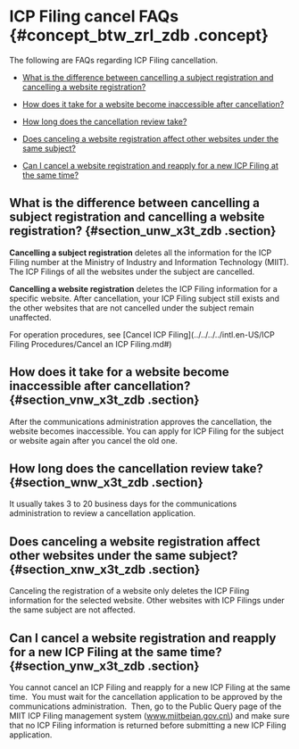 # ICP Filing cancel FAQs {#concept_btw_zrl_zdb .concept}

The following are FAQs regarding ICP Filing cancellation.

-   [What is the difference between cancelling a subject registration and cancelling a website registration?](#section_unw_x3t_zdb)

-   [How does it take for a website become inaccessible after cancellation?](#section_vnw_x3t_zdb)

-   [How long does the cancellation review take?](#section_wnw_x3t_zdb)

-   [Does canceling a website registration affect other websites under the same subject?](#section_xnw_x3t_zdb)

-   [Can I cancel a website registration and reapply for a new ICP Filing at the same time?](#section_ynw_x3t_zdb)


## What is the difference between cancelling a subject registration and cancelling a website registration? {#section_unw_x3t_zdb .section}

**Cancelling a subject registration** deletes all the information for the ICP Filing number at the Ministry of Industry and Information Technology \(MIIT\). The ICP Filings of all the websites under the subject are cancelled.

**Cancelling a website registration** deletes the ICP Filing information for a specific website. After cancellation, your ICP Filing subject still exists and the other websites that are not cancelled under the subject remain unaffected.

For operation procedures, see [Cancel ICP Filing](../../../../intl.en-US/ICP Filing Procedures/Cancel an ICP Filing.md#)

## How does it take for a website become inaccessible after cancellation? {#section_vnw_x3t_zdb .section}

After the communications administration approves the cancellation, the website becomes inaccessible. You can apply for ICP Filing for the subject or website again after you cancel the old one.

## How long does the cancellation review take? {#section_wnw_x3t_zdb .section}

It usually takes 3 to 20 business days for the communications administration to review a cancellation application.

## Does canceling a website registration affect other websites under the same subject? {#section_xnw_x3t_zdb .section}

Canceling the registration of a website only deletes the ICP Filing information for the selected website. Other websites with ICP Filings under the same subject are not affected.

## Can I cancel a website registration and reapply for a new ICP Filing at the same time? {#section_ynw_x3t_zdb .section}

You cannot cancel an ICP Filing and reapply for a new ICP Filing at the same time.  You must wait for the cancellation application to be approved by the communications administration.  Then, go to the Public Query page of the MIIT ICP Filing management system \(www.miitbeian.gov.cn\) and make sure that no ICP Filing information is returned before submitting a new ICP Filing application.

